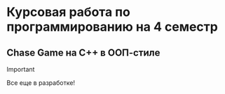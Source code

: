 # Курсовая работа по программированию на 4 семестр
## Chase Game на C++ в ООП-стиле
>[!IMPORTANT]
>Все еще в разработке!
